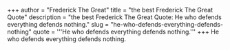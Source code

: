 +++
author = "Frederick The Great"
title = "the best Frederick The Great Quote"
description = "the best Frederick The Great Quote: He who defends everything defends nothing."
slug = "he-who-defends-everything-defends-nothing"
quote = '''He who defends everything defends nothing.'''
+++
He who defends everything defends nothing.
